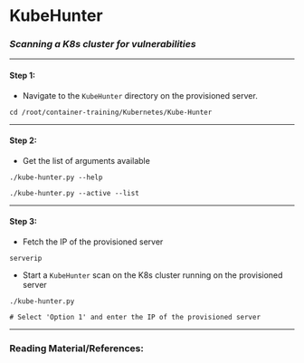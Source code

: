 # **KubeHunter**


### *Scanning a K8s cluster for vulnerabilities*

-------

#### Step 1:

* Navigate to the `KubeHunter` directory on the provisioned server.

```commandline
cd /root/container-training/Kubernetes/Kube-Hunter
```

-------

#### Step 2:

* Get the list of arguments available

```commandline
./kube-hunter.py --help

./kube-hunter.py --active --list
```

-------

#### Step 3:

* Fetch the IP of the provisioned server

```commandline
serverip
```

* Start a `KubeHunter` scan on the K8s cluster running on the provisioned server

```commandline
./kube-hunter.py

# Select 'Option 1' and enter the IP of the provisioned server
```

---------

### Reading Material/References:
